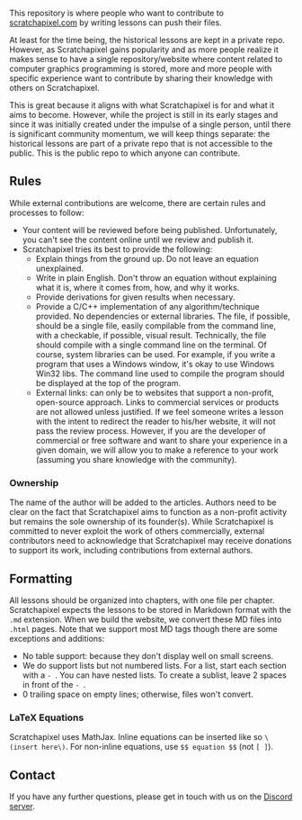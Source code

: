 This repository is where people who want to contribute to [scratchapixel.com](scratchapixel.com) by writing lessons can push their files.

At least for the time being, the historical lessons are kept in a private repo. However, as Scratchapixel gains popularity and as more people realize it makes sense to have a single repository/website where content related to computer graphics programming is stored, more and more people with specific experience want to contribute by sharing their knowledge with others on Scratchapixel.

This is great because it aligns with what Scratchapixel is for and what it aims to become. However, while the project is still in its early stages and since it was initially created under the impulse of a single person, until there is significant community momentum, we will keep things separate: the historical lessons are part of a private repo that is not accessible to the public. This is the public repo to which anyone can contribute.

## Rules

While external contributions are welcome, there are certain rules and processes to follow:

- Your content will be reviewed before being published. Unfortunately, you can't see the content online until we review and publish it.
- Scratchapixel tries its best to provide the following:
  - Explain things from the ground up. Do not leave an equation unexplained.
  - Write in plain English. Don't throw an equation without explaining what it is, where it comes from, how, and why it works.
  - Provide derivations for given results when necessary.
  - Provide a C/C++ implementation of any algorithm/technique provided. No dependencies or external libraries. The file, if possible, should be a single file, easily compilable from the command line, with a checkable, if possible, visual result. Technically, the file should compile with a single command line on the terminal. Of course, system libraries can be used. For example, if you write a program that uses a Windows window, it's okay to use Windows Win32 libs. The command line used to compile the program should be displayed at the top of the program.
  - External links: can only be to websites that support a non-profit, open-source approach. Links to commercial services or products are not allowed unless justified. If we feel someone writes a lesson with the intent to redirect the reader to his/her website, it will not pass the review process. However, if you are the developer of commercial or free software and want to share your experience in a given domain, we will allow you to make a reference to your work (assuming you share knowledge with the community).

### Ownership

The name of the author will be added to the articles. Authors need to be clear on the fact that Scratchapixel aims to function as a non-profit activity but remains the sole ownership of its founder(s). While Scratchapixel is committed to never exploit the work of others commercially, external contributors need to acknowledge that Scratchapixel may receive donations to support its work, including contributions from external authors.

## Formatting

All lessons should be organized into chapters, with one file per chapter. Scratchapixel expects the lessons to be stored in Markdown format with the `.md` extension. When we build the website, we convert these MD files into `.html` pages. Note that we support most MD tags though there are some exceptions and additions:

- No table support: because they don't display well on small screens.
- We do support lists but not numbered lists. For a list, start each section with a `- `. You can have nested lists. To create a sublist, leave 2 spaces in front of the `- `.
- 0 trailing space on empty lines; otherwise, files won't convert.

### LaTeX Equations

Scratchapixel uses MathJax. Inline equations can be inserted like so `\(insert here\)`. For non-inline equations, use `$$ equation $$` (not `[ ]`).

## Contact

If you have any further questions, please get in touch with us on the [Discord server](https://discord.gg/bmWVasTduj).
